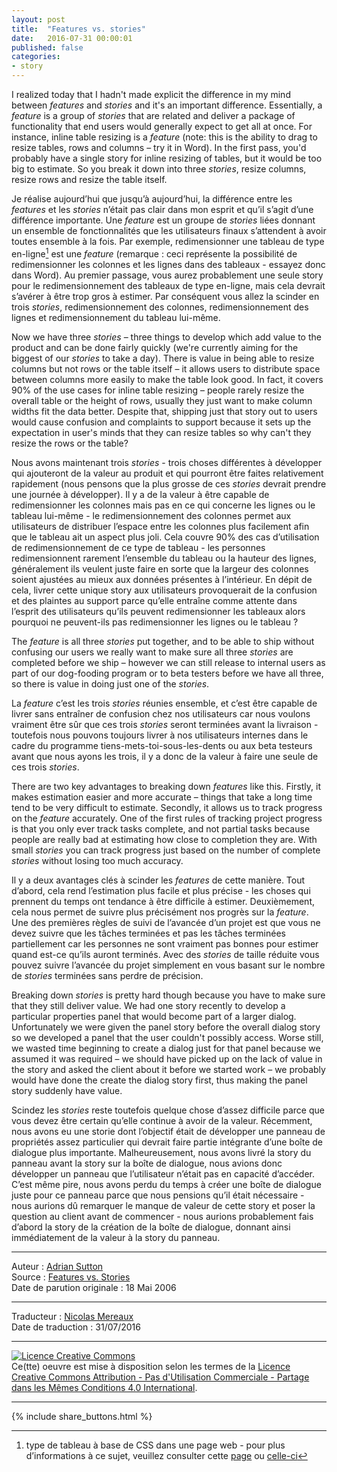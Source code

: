 ```yaml
---
layout: post
title:  "Features vs. stories"
date:   2016-07-31 00:00:01
published: false
categories: 
- story
---
```


 I realized today that I hadn't made explicit the difference in my mind between _features_ and _stories_ and it's an important difference. Essentially, a _feature_ is a group of _stories_ that are related and deliver a package of functionality that end users would generally expect to get all at once. For instance, inline table resizing is a _feature_ (note: this is the ability to drag to resize tables, rows and columns – try it in Word). In the first pass, you'd probably have a single story for inline resizing of tables, but it would be too big to estimate. So you break it down into three _stories_, resize columns, resize rows and resize the table itself.
 
 Je réalise aujourd’hui que jusqu’à aujourd’hui, la différence entre les _features_ et les _stories_ n’était pas clair dans mon esprit et qu’il s’agit d’une différence importante. Une _feature_ est un groupe de _stories_ liées donnant un ensemble de fonctionnalités que les utilisateurs finaux s’attendent à avoir toutes ensemble à la fois. Par exemple, redimensionner une tableau de type en-ligne[^1] est une _feature_ (remarque : ceci représente la possibilité de redimensionner les colonnes et les lignes dans des tableaux - essayez donc dans Word). Au premier passage, vous aurez probablement une seule story pour le redimensionnement des tableaux de type en-ligne, mais cela devrait s’avérer à être trop gros à estimer. Par conséquent vous allez la scinder en trois _stories_, redimensionnement des colonnes, redimensionnement des lignes et redimensionnement du tableau lui-même. 

[^1]: type de tableau à base de CSS dans une page web - pour plus d’informations à ce sujet, veuillez consulter cette [page](http://www.yoyodesign.org/doc/w3c/css2/tables.html) ou [celle-ci](http://www.yoyodesign.org/doc/w3c/css2/visuren.html#inline-level) 

Now we have three _stories_ – three things to develop which add value to the product and can be done fairly quickly (we're currently aiming for the biggest of our _stories_ to take a day). There is value in being able to resize columns but not rows or the table itself – it allows users to distribute space between columns more easily to make the table look good. In fact, it covers 90% of the use cases for inline table resizing – people rarely resize the overall table or the height of rows, usually they just want to make column widths fit the data better. Despite that, shipping just that story out to users would cause confusion and complaints to support because it sets up the expectation in user's minds that they can resize tables so why can't they resize the rows or the table?

Nous avons maintenant trois _stories_ - trois choses différentes à développer qui ajouteront de la valeur au produit et qui pourront être faites relativement rapidement (nous pensons que la plus grosse de ces _stories_ devrait prendre une journée à développer). Il y a de la valeur à être capable de redimensionner les colonnes mais pas en ce qui concerne les lignes ou le tableau lui-même - le redimensionnement des colonnes permet aux utilisateurs de distribuer l’espace entre les colonnes plus facilement afin que le tableau ait un aspect plus joli. Cela couvre 90% des cas d’utilisation de redimensionnement de ce type de tableau - les personnes redimensionnent rarement l’ensemble du tableau ou la hauteur des lignes, généralement ils veulent juste faire en sorte que la largeur des colonnes soient ajustées au mieux aux données présentes à l’intérieur. En dépit de cela, livrer cette unique story aux utilisateurs provoquerait de la confusion et des plaintes au support parce qu’elle entraîne comme attente dans l’esprit des utilisateurs qu’ils peuvent redimensionner les tableaux alors pourquoi ne peuvent-ils pas redimensionner les lignes ou le tableau ?

The _feature_ is all three _stories_ put together, and to be able to ship without confusing our users we really want to make sure all three _stories_ are completed before we ship – however we can still release to internal users as part of our dog-fooding program or to beta testers before we have all three, so there is value in doing just one of the _stories_.

La _feature_ c’est les trois _stories_ réunies ensemble, et c’est être capable de livrer sans entraîner de confusion chez nos utilisateurs car nous voulons vraiment être sûr que ces trois _stories_ seront terminées avant la livraison - toutefois nous pouvons toujours livrer à nos utilisateurs internes dans le cadre du programme tiens-mets-toi-sous-les-dents ou aux beta testeurs avant que nous ayons les trois, il y a donc de la valeur à faire une seule de ces trois _stories_.

There are two key advantages to breaking down _features_ like this. Firstly, it makes estimation easier and more accurate – things that take a long time tend to be very difficult to estimate. Secondly, it allows us to track progress on the _feature_ accurately. One of the first rules of tracking project progress is that you only ever track tasks complete, and not partial tasks because people are really bad at estimating how close to completion they are. With small _stories_ you can track progress just based on the number of complete _stories_ without losing too much accuracy.

Il y a deux avantages clés à scinder les _features_ de cette manière. Tout d’abord, cela rend l’estimation plus facile et plus précise - les choses qui prennent du temps ont tendance à être difficile à estimer. Deuxièmement, cela nous permet de suivre plus précisément nos progrès sur la _feature_. Une des premières règles de suivi de l’avancée d’un projet est que vous ne devez suivre que les tâches terminées et pas les tâches terminées partiellement car les personnes ne sont vraiment pas bonnes pour estimer quand est-ce qu’ils auront terminés.  Avec des _stories_ de taille réduite vous pouvez suivre l’avancée du projet simplement en vous basant sur le nombre de _stories_ terminées sans perdre de précision.

Breaking down _stories_ is pretty hard though because you have to make sure that they still deliver value. We had one story recently to develop a particular properties panel that would become part of a larger dialog. Unfortunately we were given the panel story before the overall dialog story so we developed a panel that the user couldn't possibly access. Worse still, we wasted time beginning to create a dialog just for that panel because we assumed it was required – we should have picked up on the lack of value in the story and asked the client about it before we started work – we probably would have done the create the dialog story first, thus making the panel story suddenly have value.

Scindez les _stories_ reste toutefois quelque chose d’assez difficile parce que vous devez être certain qu’elle continue à avoir de la valeur. Récemment, nous avons eu une storie dont l’objectif était de développer une panneau de propriétés assez particulier qui devrait faire partie intégrante d’une boîte de dialogue plus importante. Malheureusement, nous avons livré la story du panneau avant la story sur la boîte de dialogue, nous avions donc développer un panneau que l’utilisateur n’était pas en capacité d’accéder. C’est même pire, nous avons perdu du temps à créer une boîte de dialogue juste pour ce panneau parce que nous pensions qu’il était nécessaire - nous aurions dû remarquer le manque de valeur de cette story et poser la question au client avant de commencer - nous aurions probablement fais d’abord la story de la création de la boîte de dialogue, donnant ainsi immédiatement de la valeur à la story du panneau.

---  
Auteur : [Adrian Sutton](https://www.symphonious.net/about-me/)  
Source : [Features vs. Stories](https://www.symphonious.net/2006/05/18/features-vs-stories/)  
Date de parution originale : 18 Mai 2006  

---
Traducteur : [Nicolas Mereaux](http://www.les-traducteurs-agiles.org/traducteurs/)  
Date de traduction : 31/07/2016  

---

<a rel="license" href="http://creativecommons.org/licenses/by-nc-sa/4.0/"><img alt="Licence Creative Commons" style="border-width:0" src="http://i.creativecommons.org/l/by-nc-sa/4.0/88x31.png" /></a><br />Ce(tte) oeuvre est mise à disposition selon les termes de la <a rel="license" href="http://creativecommons.org/licenses/by-nc-sa/4.0/">Licence Creative Commons Attribution - Pas d'Utilisation Commerciale - Partage dans les Mêmes Conditions 4.0 International</a>.

---

{% include share_buttons.html %}

 